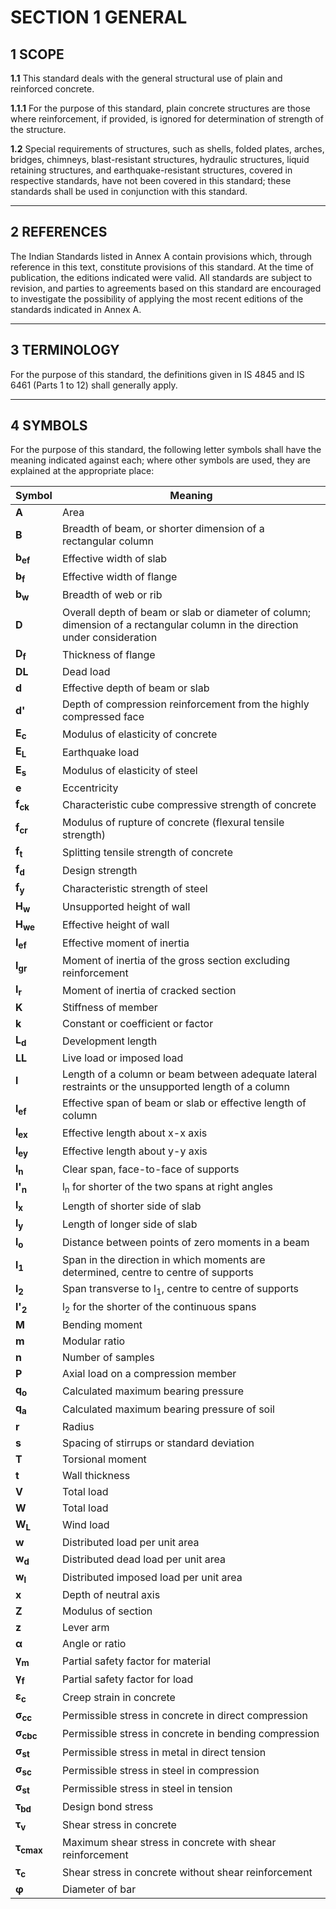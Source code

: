 # **SECTION 1 GENERAL**

## **1 SCOPE**

**1.1** This standard deals with the general structural use of plain and reinforced concrete.  

**1.1.1** For the purpose of this standard, plain concrete structures are those where reinforcement, if provided, is ignored for determination of strength of the structure.  

**1.2** Special requirements of structures, such as shells, folded plates, arches, bridges, chimneys, blast-resistant structures, hydraulic structures, liquid retaining structures, and earthquake-resistant structures, covered in respective standards, have not been covered in this standard; these standards shall be used in conjunction with this standard.  

---

## **2 REFERENCES**

The Indian Standards listed in Annex A contain provisions which, through reference in this text, constitute provisions of this standard. At the time of publication, the editions indicated were valid. All standards are subject to revision, and parties to agreements based on this standard are encouraged to investigate the possibility of applying the most recent editions of the standards indicated in Annex A.  

---

## **3 TERMINOLOGY**

For the purpose of this standard, the definitions given in IS 4845 and IS 6461 (Parts 1 to 12) shall generally apply.  

---

## **4 SYMBOLS**

For the purpose of this standard, the following letter symbols shall have the meaning indicated against each; where other symbols are used, they are explained at the appropriate place:  

| **Symbol** | **Meaning** |
|-------------|-------------|
| **A** | Area |
| **B** | Breadth of beam, or shorter dimension of a rectangular column |
| **b<sub>ef</sub>** | Effective width of slab |
| **b<sub>f</sub>** | Effective width of flange |
| **b<sub>w</sub>** | Breadth of web or rib |
| **D** | Overall depth of beam or slab or diameter of column; dimension of a rectangular column in the direction under consideration |
| **D<sub>f</sub>** | Thickness of flange |
| **DL** | Dead load |
| **d** | Effective depth of beam or slab |
| **d'** | Depth of compression reinforcement from the highly compressed face |
| **E<sub>c</sub>** | Modulus of elasticity of concrete |
| **E<sub>L</sub>** | Earthquake load |
| **E<sub>s</sub>** | Modulus of elasticity of steel |
| **e** | Eccentricity |
| **f<sub>ck</sub>** | Characteristic cube compressive strength of concrete |
| **f<sub>cr</sub>** | Modulus of rupture of concrete (flexural tensile strength) |
| **f<sub>t</sub>** | Splitting tensile strength of concrete |
| **f<sub>d</sub>** | Design strength |
| **f<sub>y</sub>** | Characteristic strength of steel |
| **H<sub>w</sub>** | Unsupported height of wall |
| **H<sub>we</sub>** | Effective height of wall |
| **I<sub>ef</sub>** | Effective moment of inertia |
| **I<sub>gr</sub>** | Moment of inertia of the gross section excluding reinforcement |
| **I<sub>r</sub>** | Moment of inertia of cracked section |
| **K** | Stiffness of member |
| **k** | Constant or coefficient or factor |
| **L<sub>d</sub>** | Development length |
| **LL** | Live load or imposed load |
| **l** | Length of a column or beam between adequate lateral restraints or the unsupported length of a column |
| **l<sub>ef</sub>** | Effective span of beam or slab or effective length of column |
| **l<sub>ex</sub>** | Effective length about x-x axis |
| **l<sub>ey</sub>** | Effective length about y-y axis |
| **l<sub>n</sub>** | Clear span, face-to-face of supports |
| **l'<sub>n</sub>** | l<sub>n</sub> for shorter of the two spans at right angles |
| **l<sub>x</sub>** | Length of shorter side of slab |
| **l<sub>y</sub>** | Length of longer side of slab |
| **l<sub>o</sub>** | Distance between points of zero moments in a beam |
| **l<sub>1</sub>** | Span in the direction in which moments are determined, centre to centre of supports |
| **l<sub>2</sub>** | Span transverse to l<sub>1</sub>, centre to centre of supports |
| **l'<sub>2</sub>** | l<sub>2</sub> for the shorter of the continuous spans |
| **M** | Bending moment |
| **m** | Modular ratio |
| **n** | Number of samples |
| **P** | Axial load on a compression member |
| **q<sub>o</sub>** | Calculated maximum bearing pressure |
| **q<sub>a</sub>** | Calculated maximum bearing pressure of soil |
| **r** | Radius |
| **s** | Spacing of stirrups or standard deviation |
| **T** | Torsional moment |
| **t** | Wall thickness |
| **V** | Total load |
| **W** | Total load |
| **W<sub>L</sub>** | Wind load |
| **w** | Distributed load per unit area |
| **w<sub>d</sub>** | Distributed dead load per unit area |
| **w<sub>l</sub>** | Distributed imposed load per unit area |
| **x** | Depth of neutral axis |
| **Z** | Modulus of section |
| **z** | Lever arm |
| **α** | Angle or ratio |
| **γ<sub>m</sub>** | Partial safety factor for material |
| **γ<sub>f</sub>** | Partial safety factor for load |
| **ε<sub>c</sub>** | Creep strain in concrete |
| **σ<sub>cc</sub>** | Permissible stress in concrete in direct compression |
| **σ<sub>cbc</sub>** | Permissible stress in concrete in bending compression |
| **σ<sub>st</sub>** | Permissible stress in metal in direct tension |
| **σ<sub>sc</sub>** | Permissible stress in steel in compression |
| **σ<sub>st</sub>** | Permissible stress in steel in tension |
| **τ<sub>bd</sub>** | Design bond stress |
| **τ<sub>v</sub>** | Shear stress in concrete |
| **τ<sub>cmax</sub>** | Maximum shear stress in concrete with shear reinforcement |
| **τ<sub>c</sub>** | Shear stress in concrete without shear reinforcement |
| **φ** | Diameter of bar |

